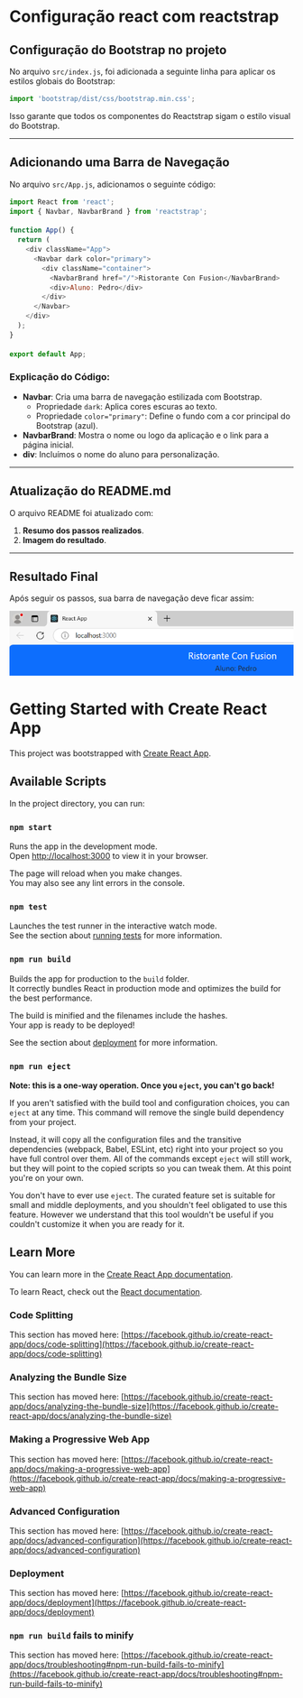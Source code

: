 # Configuração react com reactstrap



## Configuração do Bootstrap no projeto

No arquivo `src/index.js`, foi adicionada a seguinte linha para aplicar os estilos globais do Bootstrap:

```javascript
import 'bootstrap/dist/css/bootstrap.min.css';
```

Isso garante que todos os componentes do Reactstrap sigam o estilo visual do Bootstrap.

---

## Adicionando uma Barra de Navegação

No arquivo `src/App.js`, adicionamos o seguinte código:

```javascript
import React from 'react';
import { Navbar, NavbarBrand } from 'reactstrap';

function App() {
  return (
    <div className="App">
      <Navbar dark color="primary">
        <div className="container">
          <NavbarBrand href="/">Ristorante Con Fusion</NavbarBrand>
          <div>Aluno: Pedro</div>
        </div>
      </Navbar>
    </div>
  );
}

export default App;
```

### Explicação do Código:
- **Navbar**: Cria uma barra de navegação estilizada com Bootstrap.
  - Propriedade `dark`: Aplica cores escuras ao texto.
  - Propriedade `color="primary"`: Define o fundo com a cor principal do Bootstrap (azul).
- **NavbarBrand**: Mostra o nome ou logo da aplicação e o link para a página inicial.
- **div**: Incluímos o nome do aluno para personalização.

---

## Atualização do README.md

O arquivo README foi atualizado com:
1. **Resumo dos passos realizados**.
2. **Imagem do resultado**.



---

## Resultado Final

Após seguir os passos, sua barra de navegação deve ficar assim:

![Navbar com nome](<src/Captura de tela 2024-11-21 203713.png>)


# Getting Started with Create React App

This project was bootstrapped with [Create React App](https://github.com/facebook/create-react-app).

## Available Scripts

In the project directory, you can run:

### `npm start`

Runs the app in the development mode.\
Open [http://localhost:3000](http://localhost:3000) to view it in your browser.

The page will reload when you make changes.\
You may also see any lint errors in the console.

### `npm test`

Launches the test runner in the interactive watch mode.\
See the section about [running tests](https://facebook.github.io/create-react-app/docs/running-tests) for more information.

### `npm run build`

Builds the app for production to the `build` folder.\
It correctly bundles React in production mode and optimizes the build for the best performance.

The build is minified and the filenames include the hashes.\
Your app is ready to be deployed!

See the section about [deployment](https://facebook.github.io/create-react-app/docs/deployment) for more information.

### `npm run eject`

**Note: this is a one-way operation. Once you `eject`, you can't go back!**

If you aren't satisfied with the build tool and configuration choices, you can `eject` at any time. This command will remove the single build dependency from your project.

Instead, it will copy all the configuration files and the transitive dependencies (webpack, Babel, ESLint, etc) right into your project so you have full control over them. All of the commands except `eject` will still work, but they will point to the copied scripts so you can tweak them. At this point you're on your own.

You don't have to ever use `eject`. The curated feature set is suitable for small and middle deployments, and you shouldn't feel obligated to use this feature. However we understand that this tool wouldn't be useful if you couldn't customize it when you are ready for it.

## Learn More

You can learn more in the [Create React App documentation](https://facebook.github.io/create-react-app/docs/getting-started).

To learn React, check out the [React documentation](https://reactjs.org/).

### Code Splitting

This section has moved here: [https://facebook.github.io/create-react-app/docs/code-splitting](https://facebook.github.io/create-react-app/docs/code-splitting)

### Analyzing the Bundle Size

This section has moved here: [https://facebook.github.io/create-react-app/docs/analyzing-the-bundle-size](https://facebook.github.io/create-react-app/docs/analyzing-the-bundle-size)

### Making a Progressive Web App

This section has moved here: [https://facebook.github.io/create-react-app/docs/making-a-progressive-web-app](https://facebook.github.io/create-react-app/docs/making-a-progressive-web-app)

### Advanced Configuration

This section has moved here: [https://facebook.github.io/create-react-app/docs/advanced-configuration](https://facebook.github.io/create-react-app/docs/advanced-configuration)

### Deployment

This section has moved here: [https://facebook.github.io/create-react-app/docs/deployment](https://facebook.github.io/create-react-app/docs/deployment)

### `npm run build` fails to minify

This section has moved here: [https://facebook.github.io/create-react-app/docs/troubleshooting#npm-run-build-fails-to-minify](https://facebook.github.io/create-react-app/docs/troubleshooting#npm-run-build-fails-to-minify)
